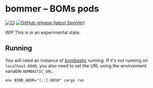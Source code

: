 # bommer – BOMs pods

[![CI](https://github.com/xkcd-2347/bommer/workflows/CI/badge.svg)](https://github.com/xkcd-2347/bommer/actions?query=workflow%3A%22CI%22)
[![GitHub release (latest SemVer)](https://img.shields.io/github/v/tag/xkcd-2347/bommer?sort=semver)](https://github.com/xkcd-2347/bommer/releases)

*WIP* This is in an experimental state.

## Running

You will need an instance of [bombastic](https://github.com/xkcd-2347) running. If it's not running on `localhost:8080`,
you also need to set the URL using the environment variable `BOMBASTIC_URL`.

```shell
env BIND_ADDR="[::]:8010" cargo run
```
